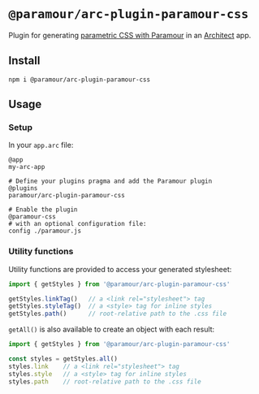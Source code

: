 # `@paramour/arc-plugin-paramour-css`

Plugin for generating [parametric CSS with Paramour](https://paramour.style) in an [Architect](https://arc.codes) app.

## Install

```
npm i @paramour/arc-plugin-paramour-css
```

## Usage

### Setup

In your `app.arc` file:

```arc
@app
my-arc-app

# Define your plugins pragma and add the Paramour plugin
@plugins
paramour/arc-plugin-paramour-css

# Enable the plugin
@paramour-css
# with an optional configuration file:
config ./paramour.js
```

### Utility functions

Utility functions are provided to access your generated stylesheet:

```js
import { getStyles } from '@paramour/arc-plugin-paramour-css'

getStyles.linkTag()   // a <link rel="stylesheet"> tag
getStyles.styleTag()  // a <style> tag for inline styles
getStyles.path()      // root-relative path to the .css file
```

`getAll()` is also available to create an object with each result:

```js
import { getStyles } from '@paramour/arc-plugin-paramour-css'

const styles = getStyles.all()
styles.link    // a <link rel="stylesheet"> tag
styles.style   // a <style> tag for inline styles
styles.path    // root-relative path to the .css file
```

